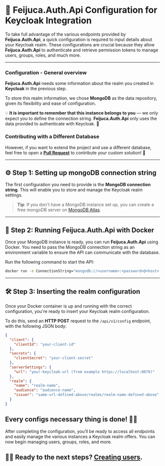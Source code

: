 # 🚀 Feijuca.Auth.Api Configuration for Keycloak Integration

To take full advantage of the various endpoints provided by **Feijuca.Auth.Api**, a quick configuration is required to input details about your Keycloak realm. These configurations are crucial because they allow **Feijuca.Auth.Api** to authenticate and retrieve permission tokens to manage users, groups, roles, and much more.

---

### Configuration - General overview

**Feijuca.Auth.Api** needs some information about the realm you created in **Keycloak** in the previous step.

To store this realm information, we chose **MongoDB** as the data repository, given its flexibility and ease of configuration.

💡 **It is important to remember that this instance belongs to you** — we only expect you to define the connection string. **Feijuca.Auth.Api** only uses the data provided to authenticate with Keycloak. 🔐

### Contributing with a Different Database

However, if you want to extend the project and use a different database, feel free to open a **[Pull Request](https://github.com/coderaw-io/Feijuca.Auth/pulls)** to contribute your custom solution! 🚀

---

## ⚙️ Step 1: Setting up mongoDB connection string

The first configuration you need to provide is the **MongoDB connection string**. This will enable you to store and manage the Keycloak realm settings.

> **Tip**: If you don't have a MongoDB instance set up, you can create a free mongoDB server on [MongoDB Atlas](https://www.mongodb.com/products/platform/atlas-database).

---
## 🐳 Step 2: Running Feijuca.Auth.Api with Docker

Once your MongoDB instance is ready, you can run **Feijuca.Auth.Api** using Docker. You need to pass the MongoDB connection string as an environment variable to ensure the API can communicate with the database.

Run the following command to start the API:

```bash
docker run -e ConnectionString="mongodb://<username>:<password>@<host>:<port>" coderaw/feijuca-auth-api:latest
```

---

## 🛠️ Step 3: Inserting the realm configuration

Once your Docker container is up and running with the correct configuration, you're ready to insert your Keycloak realm configuration.

To do this, send an **HTTP POST** request to the `/api/v1/config` endpoint, with the following JSON body:

```json
{  
  "client": {
    "clientId": "your-client-id"
  },
  "secrets": {
    "clientSecret": "your-client-secret"
  },
  "serverSettings": {
    "url": "your-keycloak-url (from example https://localhost:8079)"
  },
  "realm": {
    "name": "realm-name",
    "audience": "audience-name",
    "issuer": "same-url-defined-above/realms/realm-name-defined-above"
  }
}
```

## Every configs necessary thing is done! 🔐✅

After completing the configuration, you’ll be ready to access all endpoints and easily manage the various instances a Keycloak realm offers. You can now begin managing users, groups, roles, and more.

## 👨‍🔧 Ready to the next steps? [Creating users](/docs/creatingUsers.html).


